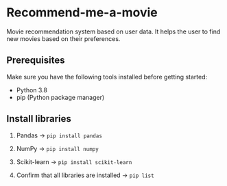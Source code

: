 # Recommend-me-a-movie
Movie recommendation system based on user data. It helps the user to find new movies based on their preferences.

## Prerequisites
Make sure you have the following tools installed before getting started:

- Python 3.8
- pip (Python package manager)

## Install libraries 

1. Pandas -> ```pip install pandas```

2. NumPy -> ```pip install numpy```

3. Scikit-learn -> ```pip install scikit-learn```

4. Confirm that all libraries are installed -> ```pip list```
